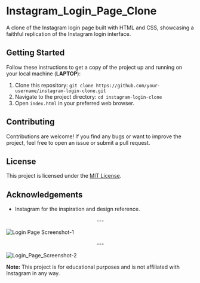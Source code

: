 # Instagram_Login_Page_Clone

A clone of the Instagram login page built with HTML and CSS, showcasing a faithful replication of the Instagram login interface.

## Getting Started

Follow these instructions to get a copy of the project up and running on your local machine (**LAPTOP**):

1. Clone this repository: `git clone https://github.com/your-username/instagram-login-clone.git`
2. Navigate to the project directory: `cd instagram-login-clone`
3. Open `index.html` in your preferred web browser.

## Contributing

Contributions are welcome! If you find any bugs or want to improve the project, feel free to open an issue or submit a pull request.

## License

This project is licensed under the [MIT License](LICENSE).

## Acknowledgements

- Instagram for the inspiration and design reference.

<div align="center">---</div>

![Login Page Screenshot-1](https://github-production-user-asset-6210df.s3.amazonaws.com/94630639/259850241-5c8860e0-8b04-42bc-8232-af03c5c28348.png)

<div align="center">---</div>

![Login_Page_Screenshot-2](https://github.com/mohitSr1021/Instagram_Login_Page_Clone/assets/94630639/0f84d45b-ddfb-4cb3-b6d1-f872f6a7e477)


**Note:** This project is for educational purposes and is not affiliated with Instagram in any way.
